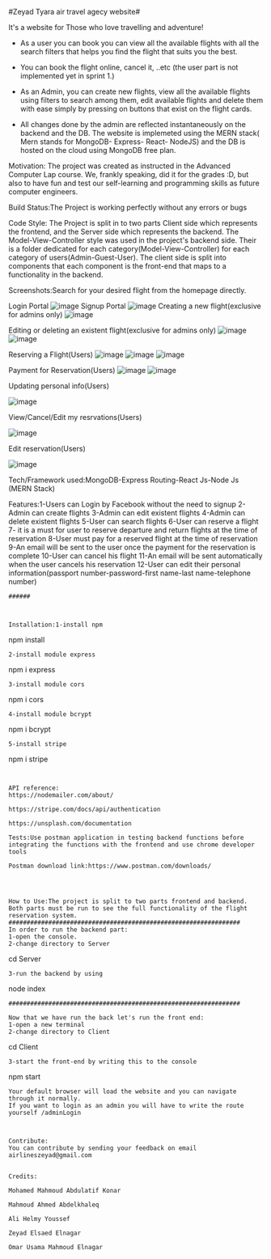 #Zeyad Tyara air travel agecy website#

It's a website for Those who love travelling and adventure!
- As a user you can book you can view all the available flights with all the search filters that helps you find the flight that suits you the best.
- You can book the flight online, cancel it, ..etc (the user part is not implemented yet in sprint 1.)
 
- As an Admin, you can create new flights, view all the available flights using filters to search among them, edit available flights and delete them with ease simply by pressing on buttons that exist on the flight cards. 
- All changes done by the admin are reflected instantaneously on the backend and the DB.
 The website is implemeted using the MERN stack( Mern stands for MongoDB- Express- React- NodeJS) and the DB is hosted on the cloud using MongoDB free plan.   



Motivation: 
The project was created as instructed in the Advanced Computer Lap course. We, frankly speaking, did it for the grades :D, but also to have fun and test our self-learning and programming skills as future computer engineers. 

Build Status:The Project is working perfectly without any errors or bugs


Code Style:
The Project is split in to two parts Client side which represents the frontend, and the Server side which represents the backend.
The Model-View-Controller style was used in the project's backend side. Their is a folder dedicated for each category(Model-View-Controller) for each category of users(Admin-Guest-User).
The client side is split into components that each component is the front-end that maps to a functionality in the backend.



Screenshots:Search for your desired flight from the homepage directly.

Login Portal
![image](https://user-images.githubusercontent.com/82762206/147352812-873973a1-4410-4d75-b8d3-a9b8f04ecd2c.png)
Signup Portal
![image](https://user-images.githubusercontent.com/82762206/147352950-2617e407-b2cb-470e-998d-d539cbd8cb47.png)
Creating a new flight(exclusive for admins only)
![image](https://user-images.githubusercontent.com/82762206/147359496-9e3e9c15-27d1-4466-89a1-f46310f6c584.png)

Editing or deleting an existent flight(exclusive for admins only)
![image](https://user-images.githubusercontent.com/82762206/147359684-38b58c1d-3fd7-4a27-a633-f5a80afd00d4.png)
![image](https://user-images.githubusercontent.com/82762206/147359765-25bbcbc7-de76-401c-aaa6-446ead4ba5aa.png)

Reserving a Flight(Users)
![image](https://user-images.githubusercontent.com/82762206/147392593-569afc35-f22a-499c-b65f-39dc4eaca290.png)
![image](https://user-images.githubusercontent.com/82762206/147392602-c34bc662-7485-4679-8546-242260374664.png)
![image](https://user-images.githubusercontent.com/82762206/147392654-d3466269-5b30-4d79-942e-ddcf0d5f2d08.png)

Payment for Reservation(Users)
![image](https://user-images.githubusercontent.com/82762206/147392729-e1f89d0f-2dac-433a-9211-287b56ee26d4.png)
![image](https://user-images.githubusercontent.com/82762206/147392737-1816f229-cd4f-4a66-8fb7-83249b544a24.png)

Updating personal info(Users)

![image](https://user-images.githubusercontent.com/82762206/147392765-b9886719-a0fb-4d84-b9d4-0677f4a6b1d9.png)

View/Cancel/Edit my resrvations(Users)

![image](https://user-images.githubusercontent.com/82762206/147392795-5e25af80-0f06-4094-a399-91c10b4bdebc.png)

Edit reservation(Users)

![image](https://user-images.githubusercontent.com/82762206/147392896-2e6b061e-cf3e-47b0-838a-c054b99ec28f.png)









Tech/Framework used:MongoDB-Express Routing-React Js-Node Js (MERN Stack)

Features:1-Users can Login by Facebook without the need to signup
         2-Admin can create flights
         3-Admin can edit existent flights
         4-Admin can delete existent flights
         5-User can search flights
         6-User can reserve a flight
         7- it is a must for user to reserve departure and return flights at the time of reservation
         8-User must pay for a reserved flight at the time of reservation
         9-An email will be sent to the user once the payment for the reservation is complete
         10-User can cancel his flight
         11-An email will be sent automatically when the user cancels his reservation
         12-User can edit their personal information(passport number-password-first name-last name-telephone number)
         

```
######


 
Installation:1-install npm
```
npm install
```
2-install module express
```
npm i express
```
3-install module cors
```
npm i cors
```
4-install module bcrypt
```
npm i bcrypt
```
5-install stripe
```
npm i stripe
```


API reference:
https://nodemailer.com/about/

https://stripe.com/docs/api/authentication

https://unsplash.com/documentation

Tests:Use postman application in testing backend functions before integrating the functions with the frontend and use chrome developer tools

Postman download link:https://www.postman.com/downloads/




How to Use:The project is split to two parts frontend and backend.
Both parts must be run to see the full functionality of the flight reservation system.
################################################################
In order to run the backend part:
1-open the console.
2-change directory to Server
```
cd Server
```
3-run the backend by using
```
node index
```
################################################################

Now that we have run the back let's run the front end:
1-open a new terminal
2-change directory to Client
```
cd Client
```
3-start the front-end by writing this to the console
```
npm start
```
Your default browser will load the website and you can navigate through it normally.
If you want to login as an admin you will have to write the route yourself /adminLogin



Contribute:
You can contribute by sending your feedback on email airlineszeyad@gmail.com


Credits:

Mohamed Mahmoud Abdulatif Konar

Mahmoud Ahmed Abdelkhaleq

Ali Helmy Youssef

Zeyad Elsaed Elnagar

Omar Usama Mahmoud Elnagar

